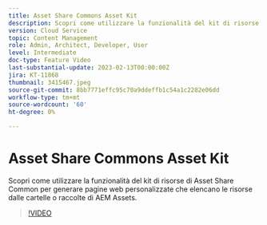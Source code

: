 ```yaml
---
title: Asset Share Commons Asset Kit
description: Scopri come utilizzare la funzionalità del kit di risorse di Asset Share Common per generare pagine web personalizzate che elencano le risorse dalle cartelle o raccolte di AEM Assets.
version: Cloud Service
topic: Content Management
role: Admin, Architect, Developer, User
level: Intermediate
doc-type: Feature Video
last-substantial-update: 2023-02-13T00:00:00Z
jira: KT-11868
thumbnail: 3415467.jpeg
source-git-commit: 8bb7771effc95c70a9ddeffb1c54a1c2282e06dd
workflow-type: tm+mt
source-wordcount: '60'
ht-degree: 0%

---
```



# Asset Share Commons Asset Kit

Scopri come utilizzare la funzionalità del kit di risorse di Asset Share Common per generare pagine web personalizzate che elencano le risorse dalle cartelle o raccolte di AEM Assets.

>[!VIDEO](https://video.tv.adobe.com/v/3415467/?quality=12&learn=on)
